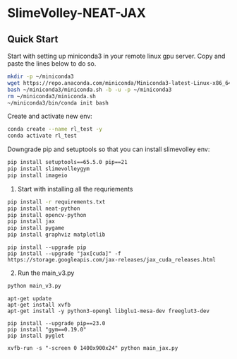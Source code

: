 # SlimeVolley-NEAT-JAX

## Quick Start

Start with setting up miniconda3 in your remote linux gpu server. Copy and paste the lines below to do so. 
```bash
mkdir -p ~/miniconda3
wget https://repo.anaconda.com/miniconda/Miniconda3-latest-Linux-x86_64.sh -O ~/miniconda3/miniconda.sh
bash ~/miniconda3/miniconda.sh -b -u -p ~/miniconda3
rm ~/miniconda3/miniconda.sh
~/miniconda3/bin/conda init bash
```

Create and activate new env:
```bash
conda create --name rl_test -y
conda activate rl_test
```

Downgrade pip and setuptools so that you can install slimevolley env:
```bash
pip install setuptools==65.5.0 pip==21
pip install slimevolleygym
pip install imageio
```

1. Start with installing all the requriements

```bash
pip install -r requirements.txt
pip install neat-python
pip install opencv-python
pip install jax
pip install pygame
pip install graphviz matplotlib
```

```
pip install --upgrade pip
pip install --upgrade "jax[cuda]" -f https://storage.googleapis.com/jax-releases/jax_cuda_releases.html
```

2. Run the main_v3.py

```bash
python main_v3.py 
```
```
apt-get update
apt-get install xvfb
apt-get install -y python3-opengl libglu1-mesa-dev freeglut3-dev
```
```
pip install --upgrade pip==23.0
pip install "gym==0.19.0"
pip install pyglet
```

```
xvfb-run -s "-screen 0 1400x900x24" python main_jax.py
```



